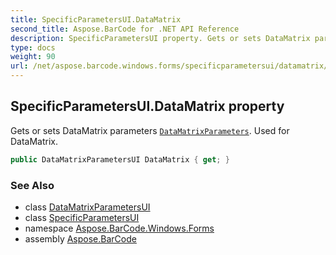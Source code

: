 ```yaml
---
title: SpecificParametersUI.DataMatrix
second_title: Aspose.BarCode for .NET API Reference
description: SpecificParametersUI property. Gets or sets DataMatrix parameters DataMatrixParameters. Used for DataMatrix
type: docs
weight: 90
url: /net/aspose.barcode.windows.forms/specificparametersui/datamatrix/
---
```

## SpecificParametersUI.DataMatrix property

Gets or sets DataMatrix parameters [`DataMatrixParameters`](../../../aspose.barcode.generation/datamatrixparameters/). Used for DataMatrix.

```csharp
public DataMatrixParametersUI DataMatrix { get; }
```

### See Also

* class [DataMatrixParametersUI](../../datamatrixparametersui/)
* class [SpecificParametersUI](../)
* namespace [Aspose.BarCode.Windows.Forms](../../specificparametersui/)
* assembly [Aspose.BarCode](../../../)


